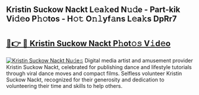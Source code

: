 ## Kristin Suckow Nackt L𝚎a𝚔ed N𝚞𝚍e - Part-kik Vi𝚍𝚎o P𝚑𝚘tos - H𝚘𝚝 O𝚗𝚕yf𝚊ns L𝚎a𝚔s DpRr7

# <h2><a href="http://kf91cq4.oniu.top/?m=Kristin+Suckow+Nackt">🔗👉 🔴 Kristin Suckow Nackt P𝚑ot𝚘𝚜 V𝚒d𝚎o</a></h2>

[![Kristin Suckow Nackt Nu𝚍e𝚜](https://i.imgur.com/0qMVB7G.gif)](http://kf91cq4.oniu.top/?m=Kristin+Suckow+Nackt)
Digital media artist and amusement provider Kristin Suckow Nackt, celebrated for publishing dance and lifestyle tutorials through viral dance moves and compact films. Selfless volunteer Kristin Suckow Nackt, recognized for their generosity and dedication to volunteering their time and skills to help others.  

